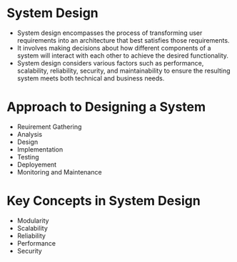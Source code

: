 # System Design
- System design encompasses the process of transforming user requirements into an architecture that best satisfies those requirements. 
- It involves making decisions about how different components of a system will interact with each other to achieve the desired functionality. 
- System design considers various factors such as performance, scalability, reliability, security, and maintainability to ensure the resulting system meets both technical and business needs.

# Approach to Designing a System
- Reuirement Gathering
- Analysis
- Design
- Implementation
- Testing
- Deployement
- Monitoring and Maintenance

# Key Concepts in System Design
- Modularity
- Scalability
- Reliability
- Performance
- Security
